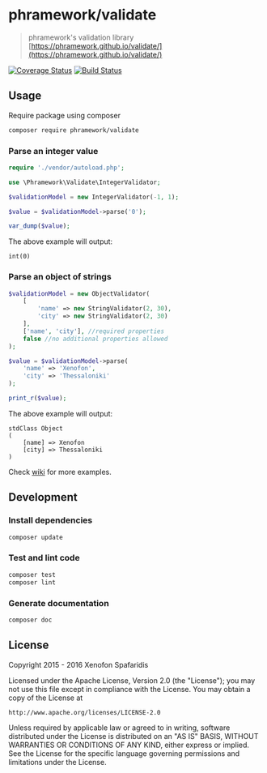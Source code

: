 # phramework/validate
> phramework's validation library [https://phramework.github.io/validate/](https://phramework.github.io/validate/)

[![Coverage Status](https://coveralls.io/repos/phramework/validate/badge.svg?branch=master&service=github)](https://coveralls.io/github/phramework/validate?branch=master) [![Build Status](https://travis-ci.org/phramework/validate.svg?branch=master)](https://travis-ci.org/phramework/validate)

## Usage
Require package using composer

```bash
composer require phramework/validate
```

### Parse an integer value

```php
require './vendor/autoload.php';

use \Phramework\Validate\IntegerValidator;

$validationModel = new IntegerValidator(-1, 1);

$value = $validationModel->parse('0');

var_dump($value);
```

The above example will output:

```
int(0)
```

### Parse an object of strings

```php
$validationModel = new ObjectValidator(
    [
        'name' => new StringValidator(2, 30),
        'city' => new StringValidator(2, 30)
    ],
    ['name', 'city'], //required properties
    false //no additional properties allowed
);

$value = $validationModel->parse(
    'name' => 'Xenofon',
    'city' => 'Thessaloniki'
);

print_r($value);
```

The above example will output:

```
stdClass Object
(
    [name] => Xenofon
    [city] => Thessaloniki
)
```

Check [wiki](https://github.com/phramework/validate/wiki) for more examples.

## Development
### Install dependencies

```bash
composer update
```

### Test and lint code

```bash
composer test
composer lint
```
### Generate documentation

```bash
composer doc
```

## License
Copyright 2015 - 2016 Xenofon Spafaridis

Licensed under the Apache License, Version 2.0 (the "License"); you may not use this file except in compliance with the License. You may obtain a copy of the License at

```
http://www.apache.org/licenses/LICENSE-2.0
```

Unless required by applicable law or agreed to in writing, software distributed under the License is distributed on an "AS IS" BASIS, WITHOUT WARRANTIES OR CONDITIONS OF ANY KIND, either express or implied. See the License for the specific language governing permissions and limitations under the License.
